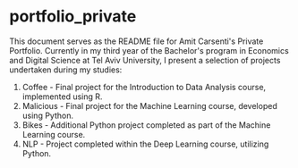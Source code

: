 # portfolio_private

This document serves as the README file for Amit Carsenti's Private Portfolio. Currently in my third year of the Bachelor's program in Economics and Digital Science at Tel Aviv University, I present a selection of projects undertaken during my studies:

1. Coffee - Final project for the Introduction to Data Analysis course, implemented using R.
2.  Malicious - Final project for the Machine Learning course, developed using Python.
3.  Bikes - Additional Python project completed as part of the Machine Learning course.
4.  NLP - Project completed within the Deep Learning course, utilizing Python.
